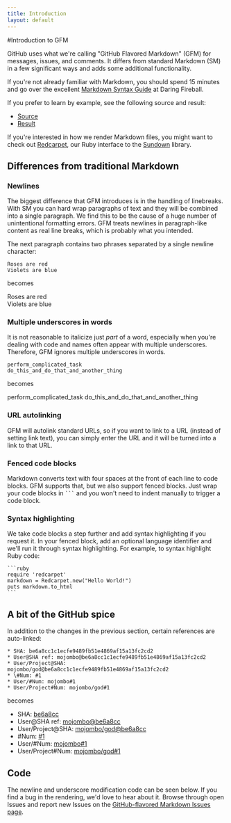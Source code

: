 ```yaml
---
title: Introduction
layout: default
---
```


#Introduction to GFM

GitHub uses what we're calling "GitHub Flavored Markdown" (GFM) for messages, issues, and comments. It differs from standard Markdown (SM) in a few significant ways and adds some additional functionality.

If you're not already familiar with Markdown, you should spend 15 minutes and go over the excellent [Markdown Syntax Guide](http://daringfireball.net/projects/markdown/syntax) at Daring Fireball.

If you prefer to learn by example, see the following source and result:

* [Source](sample_content.html)
* [Result](http://github.com/mojombo/github-flavored-markdown/issues/#issue/1)

If you're interested in how we render Markdown files, you might want to check out [Redcarpet](https://github.com/vmg/redcarpet), our Ruby interface to the [Sundown](https://www.github.com/vmg/sundown) library.

Differences from traditional Markdown
-------------------------------------

### Newlines

The biggest difference that GFM introduces is in the handling of linebreaks. With SM you can hard wrap paragraphs of text and they will be combined into a single paragraph. We find this to be the cause of a huge number of unintentional formatting errors. GFM treats newlines in paragraph-like content as real line breaks, which is probably what you intended.

The next paragraph contains two phrases separated by a single newline character:

    Roses are red
    Violets are blue

becomes

Roses are red  
Violets are blue

### Multiple underscores in words

It is not reasonable to italicize just _part_ of a word, especially when you're dealing with code and names often appear with multiple underscores. Therefore, GFM ignores multiple underscores in words.

    perform_complicated_task
    do_this_and_do_that_and_another_thing

becomes

perform\_complicated\_task
do\_this\_and\_do\_that\_and\_another\_thing

### URL autolinking

GFM will autolink standard URLs, so if you want to link to a URL (instead of setting link text), you can simply enter the URL and it will be turned into a link to that URL.

### Fenced code blocks

Markdown converts text with four spaces at the front of each line to code blocks. GFM supports that, but we also support fenced blocks. Just wrap your code blocks in <code>\`\`\`</code> and you won't need to indent manually to trigger a code block.

### Syntax highlighting

We take code blocks a step further and add syntax highlighting if you request it. In your fenced block, add an optional language identifier and we'll run it through syntax highlighting. For example, to syntax highlight Ruby code:

    ```ruby
    require 'redcarpet'
    markdown = Redcarpet.new("Hello World!")
    puts markdown.to_html
    ```


A bit of the GitHub spice
-------------------------

In addition to the changes in the previous section, certain references are auto-linked:

    * SHA: be6a8cc1c1ecfe9489fb51e4869af15a13fc2cd2
    * User@SHA ref: mojombo@be6a8cc1c1ecfe9489fb51e4869af15a13fc2cd2
    * User/Project@SHA: mojombo/god@be6a8cc1c1ecfe9489fb51e4869af15a13fc2cd2
    * \#Num: #1
    * User/#Num: mojombo#1
    * User/Project#Num: mojombo/god#1

becomes

<ul>
<li>SHA: <a href="http://github.com/mojombo/github-flavored-markdown/commit/be6a8cc1c1ecfe9489fb51e4869af15a13fc2cd2">be6a8cc</a></li>
<li>User@SHA ref: <a href="http://github.com/mojombo/github-flavored-markdown/commit/be6a8cc1c1ecfe9489fb51e4869af15a13fc2cd2">mojombo@be6a8cc</a></li>
<li>User/Project@SHA: <a href="http://github.com/mojombo/god/commit/be6a8cc1c1ecfe9489fb51e4869af15a13fc2cd2">mojombo/god@be6a8cc</a></li>
<li>#Num: <a href="http://github.com/mojombo/github-flavored-markdown/issues/#issue/1" class="internal">#1</a></li>
<li>User/#Num: <a href="http://github.com/mojombo/github-flavored-markdown/issues/#issue/1">mojombo#1</a></li>
<li>User/Project#Num: <a href="http://github.com/mojombo/god/issues/#issue/1">mojombo/god#1</a></li>
</ul>

Code
----

The newline and underscore modification code can be seen below. If you find a bug in the rendering, we'd love to hear about it.
Browse through open Issues and report new Issues on the [GitHub-flavored Markdown Issues page](https://github.com/github/github-flavored-markdown/issues).

<script src="http://gist.github.com/118964.js"></script>
